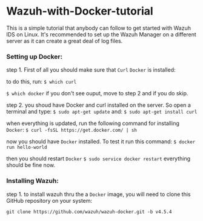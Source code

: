 # Wazuh-with-Docker-tutorial

This is a simple tutorial that anybody can follow to get started with Wazuh IDS on Linux.
It's recommended to set up the Wazuh Manager on a different server as it can create
a great deal of log files.

### Setting up Docker:

step 1. First of all you should make sure that `Curl` `Docker` is installed:

to do this, run:
```$ which curl```

```$ which docker```
if you don't see ouput, move to step 2 and if you do skip.


step 2. you shoud have Docker and curl installed on the server. So open a terminal and type:
```$ sudo apt-get update```
and:
```$ sudo apt-get install curl```

when everything is updated, run the following command for installing `Docker`:
```$ curl -fsSL https://get.docker.com/ | sh```

now you should have `Docker` installed. To test it run this command:
```$ docker run hello-world```

then you should restart `Docker`
```$ sudo service docker restart```
everything should be fine now.

### Installing Wazuh:

step 1. to install wazuh thru the a `Docker` image, you will need to clone
this GitHub repository on your system:

```git clone https://github.com/wazuh/wazuh-docker.git -b v4.5.4```




